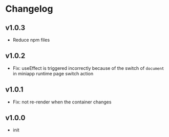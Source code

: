 # Changelog

## v1.0.3

- Reduce npm files

## v1.0.2

- Fix: useEffect is triggered incorrectly because of the switch of `document` in miniapp runtime page switch action
 
## v1.0.1

- Fix: not re-render when the container changes

## v1.0.0

- init
